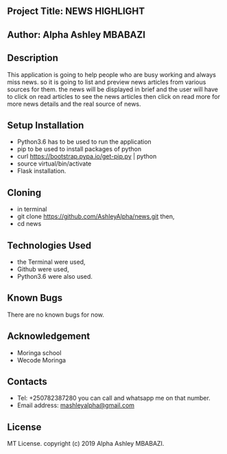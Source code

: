 ## Project Title: NEWS HIGHLIGHT

## Author: Alpha Ashley MBABAZI

## Description

This application is going to help people who are busy working and always miss news. so it is going to list and preview news articles from various sources for them. the news will be displayed in brief and the user will have to click on read articles to see the news articles then click on read more for more news details and the real source of news. 

## Setup Installation

* Python3.6 has to be used to run the application
* pip to be used to install packages of python
* curl https://bootstrap.pypa.io/get-pip.py | python
* source virtual/bin/activate
* Flask installation.

## Cloning 
* in terminal
* git clone https://github.com/AshleyAlpha/news.git then,
* cd news

## Technologies Used

* the Terminal were used,
* Github were used,
* Python3.6 were also used.

## Known Bugs

There are no known bugs for now.

## Acknowledgement
* Moringa school
* Wecode Moringa

## Contacts

* Tel: +250782387280 you can call and whatsapp me on that number. 
* Email address: mashleyalpha@gmail.com

## License

MT License. copyright (c) 2019 Alpha Ashley MBABAZI.



